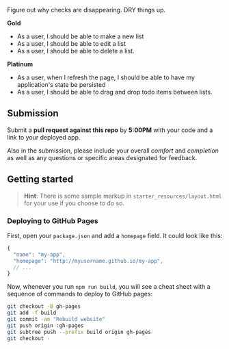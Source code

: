 Figure out why checks are disappearing.
DRY things up.

**Gold**
* As a user, I should be able to make a new list
* As a user, I should be able to edit a list
* As a user, I should be able to delete a list.

**Platinum**
* As a user, when I refresh the page, I should be able to have my application's state be persisted
* As a user, I should be able to drag and drop todo items between lists.

## Submission

Submit a **pull request against this repo** by **5:00PM**
with your code and a link to your deployed app.

Also in the submission, please include your overall *comfort* and *completion* as well as any questions or specific areas designated for feedback.

## Getting started

> **Hint**: There is some sample markup in `starter_resources/layout.html` for your use if you choose to do so.

### Deploying to GitHub Pages

First, open your `package.json` and add a `homepage` field.
It could look like this:

```js
{
  "name": "my-app",
  "homepage": "http://myusername.github.io/my-app",
  // ...
}
```

Now, whenever you run `npm run build`, you will see a cheat sheet with a sequence of commands to deploy to GitHub pages:

```sh
git checkout -B gh-pages
git add -f build
git commit -am "Rebuild website"
git push origin :gh-pages
git subtree push --prefix build origin gh-pages
git checkout -
```
